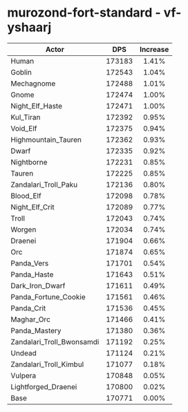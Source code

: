 # murozond-fort-standard - vf-yshaarj
| Actor | DPS | Increase |
|---|:---:|:---:|
|Human|173183|1.41%|
|Goblin|172543|1.04%|
|Mechagnome|172488|1.01%|
|Gnome|172474|1.00%|
|Night_Elf_Haste|172471|1.00%|
|Kul_Tiran|172392|0.95%|
|Void_Elf|172375|0.94%|
|Highmountain_Tauren|172362|0.93%|
|Dwarf|172335|0.92%|
|Nightborne|172231|0.85%|
|Tauren|172225|0.85%|
|Zandalari_Troll_Paku|172136|0.80%|
|Blood_Elf|172098|0.78%|
|Night_Elf_Crit|172089|0.77%|
|Troll|172043|0.74%|
|Worgen|172034|0.74%|
|Draenei|171904|0.66%|
|Orc|171874|0.65%|
|Panda_Vers|171701|0.54%|
|Panda_Haste|171643|0.51%|
|Dark_Iron_Dwarf|171611|0.49%|
|Panda_Fortune_Cookie|171561|0.46%|
|Panda_Crit|171536|0.45%|
|Maghar_Orc|171466|0.41%|
|Panda_Mastery|171380|0.36%|
|Zandalari_Troll_Bwonsamdi|171192|0.25%|
|Undead|171124|0.21%|
|Zandalari_Troll_Kimbul|171077|0.18%|
|Vulpera|170848|0.05%|
|Lightforged_Draenei|170800|0.02%|
|Base|170771|0.00%|
